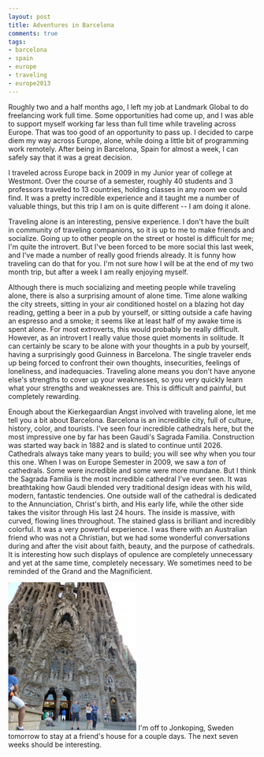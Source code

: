 ```yaml
---
layout: post
title: Adventures in Barcelona
comments: true
tags:
- barcelona
- spain
- europe
- traveling
- europe2013
---
```

Roughly two and a half months ago, I left my job at Landmark Global to do freelancing work full time. Some opportunities had come up, and I was able to support myself working far less than full time while traveling across Europe. That was too good of an opportunity to pass up. I decided to carpe diem my way across Europe, alone, while doing a little bit of programming work remotely. After being in Barcelona, Spain for almost a week, I can safely say that it was a great decision.

I traveled across Europe back in 2009 in my Junior year of college at Westmont. Over the course of a semester, roughly 40 students and 3 professors traveled to 13 countries, holding classes in any room we could find. It was a pretty incredible experience and it taught me a number of valuable things, but this trip I am on is quite different -- I am doing it alone.

Traveling alone is an interesting, pensive experience. I don't have the built in community of traveling companions, so it is up to me to make friends and socialize. Going up to other people on the street or hostel is difficult for me; I'm quite the introvert. But I've been forced to be more social this last week, and I've made a number of really good friends already. It is funny how traveling can do that for you. I'm not sure how I will be at the end of my two month trip, but after a week I am really enjoying myself.

Although there is much socializing and meeting people while traveling alone, there is also a surprising amount of alone time. Time alone walking the city streets, sitting in your air conditioned hostel on a blazing hot day reading, getting a beer in a pub by yourself, or sitting outside a cafe having an espresso and a smoke; it seems like at least half of my awake time is spent alone. For most extroverts, this would probably be really difficult. However, as an introvert I really value those quiet moments in solitude. It can certainly be scary to be alone with your thoughts in a pub by yourself, having a surprisingly good Guinness in Barcelona. The single traveler ends up being forced to confront their own thoughts, insecurities, feelings of loneliness, and inadequacies. Traveling alone means you don't have anyone else's strengths to cover up your weaknesses, so you very quickly learn what your strengths and weaknesses are. This is difficult and painful, but completely rewarding.

Enough about the Kierkegaardian Angst involved with traveling alone, let me tell you a bit about Barcelona. Barcelona is an incredible city, full of culture, history, color, and tourists. I've seen four incredible cathedrals here, but the most impressive one by far has been Gaudi's Sagrada Familia. Construction was started way back in 1882 and is slated to continue until 2026. Cathedrals always take many years to build; you will see why when you tour this one. When I was on Europe Semester in 2009, we saw a _ton_ of cathedrals. Some were incredible and some were more mundane. But I think the Sagrada Familia is the most incredible cathedral I've ever seen. It was breathtaking how Gaudi blended very traditional design ideas with his wild, modern, fantastic tendencies. One outside wall of the cathedral is dedicated to the Annunciation, Christ's birth, and His early life, while the other side takes the visitor through His last 24 hours. The inside is massive, with curved, flowing lines throughout. The stained glass is brilliant and incredibly colorful. It was a very powerful experience. I was there with an Australian friend who was not a Christian, but we had some wonderful conversations during and after the visit about faith, beauty, and the purpose of cathedrals. It is interesting how such displays of opulence are completely unnecessary and yet at the same time, completely necessary. We sometimes need to be reminded of the Grand and the Magnificient.

<a href="/img/sagrada_familia_outside.jpg"><img alt="Outside wall of Sagrada Familia" src="/img/sagrada_familia_outside.jpg" height="300" width="260" /></a>
I'm off to Jonkoping, Sweden tomorrow to stay at a friend's house for a couple days. The next seven weeks should be interesting.
